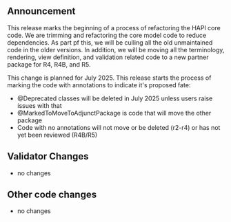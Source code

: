 ## Announcement

This release marks the beginning of a process of refactoring the HAPI core code.
We are trimming and refactoring the core model code to reduce dependencies. As part 
pf this, we will be culling all the old unmaintained code in the older versions. In
addition, we will be moving all the terminology, rendering, view definition, and 
validation related code to a new partner package for R4, R4B, and R5. 

This change is planned for July 2025. This release starts the process of marking the
code with annotations to indicate it's proposed fate:
- @Deprecated classes will be deleted in July 2025 unless users raise issues with that 
- @MarkedToMoveToAdjunctPackage is code that will move the other package
- Code with no annotations will not move or be deleted (r2-r4) or has not yet been reviewed (R4B/R5)

## Validator Changes

* no changes

## Other code changes

* no changes